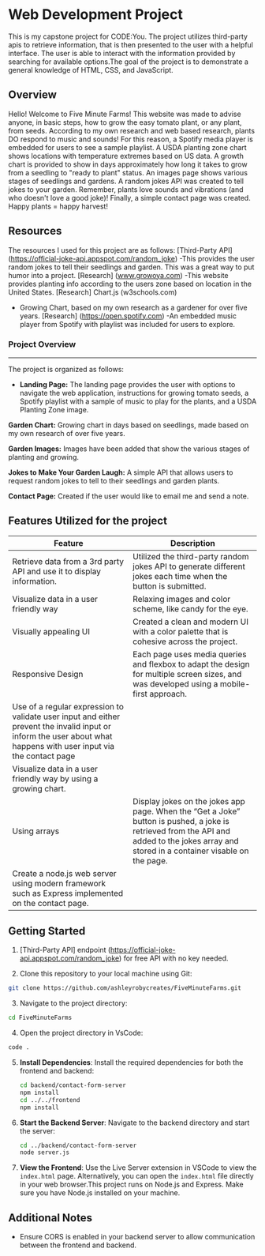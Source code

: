 # Web Development Project
This is my capstone project for CODE:You. The project utilizes third-party apis to retrieve information, that is then presented to the user with a helpful interface. 
The user is able to interact with the information provided by searching for available options.The goal of the project is to demonstrate a general knowledge of HTML, CSS, and JavaScript.

## Overview
 Hello! Welcome to Five Minute Farms! This website was made to advise anyone, in basic steps, how to grow the easy tomato plant, or any plant, from seeds. According to my own research and web based research, plants DO respond to music and sounds! For this reason, a Spotify media player is embedded for users to see a sample playlist. A USDA planting zone chart shows locations with temperature extremes based on US data. A growth chart is provided to show in days approximately how long it takes to grow from a seedling to "ready to plant" status. An images page shows various stages of seedlings and gardens. A random jokes API was created to tell jokes to your garden. Remember, plants love sounds and vibrations (and who doesn't love a good joke)! Finally, a simple contact page was created. Happy plants = happy harvest!

## Resources
The resources I used for this project are as follows:
  [Third-Party API] (https://official-joke-api.appspot.com/random_joke) 
  -This provides the user random jokes to tell their seedlings and garden. This was a great way to put humor into a project.
  [Research] (www.growoya.com)
   -This website provides planting info according to the users zone based on location in the United States.
  [Research] Chart.js (w3schools.com)
   - Growing Chart, based on my own research as a gardener for over five years.
   [Research] (https://open.spotify.com) 
   -An embedded music player from Spotify with playlist was included for users to explore.

### Project Overview
---

The project is organized as follows:

- **Landing Page:** The landing page provides the user with options to navigate the web application, instructions for growing tomato seeds, a Spotify playlist with a sample of music to play for the plants, and a USDA Planting Zone image.

**Garden Chart:** Growing chart in days based on seedlings, made based on my own research of over five years.

**Garden Images:** Images have been added that show the various stages of planting and growing. 

**Jokes to Make Your Garden Laugh:** A simple API that allows users to request random jokes to tell to their seedlings and garden plants. 

**Contact Page:** Created if the user would like to email me and send a note.

## Features Utilized for the project

  | Feature        | Description                           |
  |----------------|---------------------------------------|
  | Retrieve data from a 3rd party API and use it to display information. | Utilized the third-party random jokes API to generate different jokes each time when the button is submitted.
  | Visualize data in a user friendly way | Relaxing images and color scheme, like candy for the eye. |
  | Visually appealing UI | Created a clean and modern UI with a color palette that is cohesive across the project. |
  | Responsive Design | Each page uses media queries and flexbox to adapt the design for multiple screen sizes, and was developed using a mobile-first approach. |
  |Use of a regular expression to validate user input and either prevent the invalid input or inform the user about what happens with user input via the contact page |
  | Visualize data in a user friendly way by using a growing chart. |
  | Using arrays | Display jokes on the jokes app page. When the “Get a Joke” button is pushed, a joke is retrieved from the API and added to the jokes array and stored in a container visable on the page.
  | Create a node.js web server using modern framework such as Express implemented on the contact page. |

## Getting Started
1. [Third-Party API] endpoint (https://official-joke-api.appspot.com/random_joke) for free API with no key needed.

2. Clone this repository to your local machine using Git:

```bash
git clone https://github.com/ashleyrobycreates/FiveMinuteFarms.git
```
3. Navigate to the project directory:
```bash
cd FiveMinuteFarms
```
4. Open the project directory in VsCode:
```bash
code .
```
5. **Install Dependencies**: Install the required dependencies for both the frontend and backend:
    ```bash
    cd backend/contact-form-server
    npm install
    cd ../../frontend
    npm install

6. **Start the Backend Server**: Navigate to the backend directory and start the server:
    ```bash
    cd ../backend/contact-form-server
    node server.js
    ```

7. **View the Frontend**: Use the Live Server extension in VSCode to view the `index.html` page. Alternatively, you can open the `index.html` file directly in your web browser.This project runs on Node.js and Express. Make sure you have Node.js installed on your machine.

## Additional Notes
- Ensure CORS is enabled in your backend server to allow communication between the frontend and backend.
